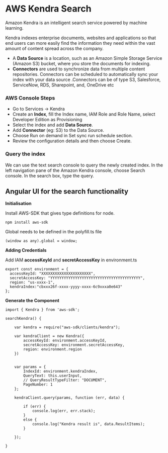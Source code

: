 # AWS Kendra Search

Amazon Kendra is an intelligent search service powered by machine learning.

Kendra indexes enterprise documents, websites and applications so that end users can more easily find the information they need within the vast amount of content spread across the company.

- A **Data Source** is a location, such as an Amazon Simple Storage Service (Amazon S3) bucket, where you store the documents for indexing. 
- **Connectors** are used to synchronize data from multiple content repositories. Connectors can be scheduled to automatically sync your index with your data source .Connectors can be of type S3, Salesforce, ServiceNow, RDS, Sharepoint, and, OneDrive etc

### AWS Console Steps

- Go to Services -> Kendra
- Create an **Index**, fill the Index name, IAM Role and Role Name, select Developer Edition as Provisioning
- Select the index and add **Data Source**. 
- Add **Connector** (eg: S3) to the Data Source.
- Choose Run on demand in Set sync run schedule section.
- Review the configuration details and then choose Create.



### Query the index

We can use the text search console to query the newly created index. In the left navigation pane of the Amazon Kendra console, choose Search console. In the search box, type the query.

## Angular UI for the search functionality

**Initialisation**

Install AWS-SDK that gives type definitions for node.

    npm install aws-sdk
    
    
 Global needs to be defined in the polyfill.ts file
    
    (window as any).global = window;


**Adding Credentials**

Add IAM **accessKeyId** and **secretAccessKey** in environment.ts

    export const environment = {
      accessKeyId: "XXXXXXXXXXXXXXXXXXXXXX",
      secretAccessKey: "YYYYYYYYYYYYYYYYYYYYYYYYYYYYYYYYYYYYYYYY",
      region: "us-xxxx-1",
      kendraIndex:"cbxxx26f-xxxx-yyyy-xxxx-6c9xxxa0e643"
    };

**Generate the Component**

    
    import { Kendra } from 'aws-sdk';

    searchKendra() {

        var kendra = require("aws-sdk/clients/kendra");

        var kendraClient = new Kendra({
            accessKeyId: environment.accessKeyId,
            secretAccessKey: environment.secretAccessKey,
            region: environment.region
        })


        var params = {
            IndexId: environment.kendraIndex,
            QueryText: this.userInput,
            // QueryResultTypeFilter: "DOCUMENT",
            PageNumber: 1
        };

        kendraClient.query(params, function (err, data) {

            if (err) {
                console.log(err, err.stack);
            }
            else {
                console.log("Kendra result is", data.ResultItems);
            }

        });

    }





